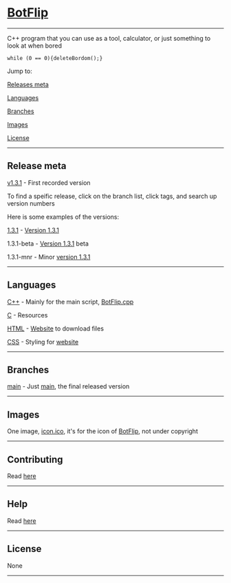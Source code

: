 # [BotFlip](https://github.com/Totoro700/BotFlip)

---

C++ program that you can use as a tool, calculator, or just something to look at when bored

`while (0 == 0){deleteBordom();}`

Jump to:

[Releases meta](https://github.com/Totoro700/BotFlip/blob/main/README.md#release-meta)

[Languages](https://github.com/Totoro700/BotFlip/blob/main/README.md#languages)

[Branches](https://github.com/Totoro700/BotFlip/blob/main/README.md#branches)

[Images](https://github.com/Totoro700/BotFlip/blob/main/README.md#images)

[License](https://github.com/Totoro700/BotFlip/blob/main/README.md#license)


---

## Release meta

[v1.3.1](https://github.com/Totoro700/BotFlip/releases/tag/1.3.1) - First recorded version

To find a speific release, click on the branch list, click tags, and search up version numbers

Here is some examples of the versions:


[1.3.1](https://github.com/Totoro700/BotFlip/releases/tag/1.3.1) - [Version 1.3.1](https://github.com/releases/)

1.3.1-beta - [Version 1.3.1](https://github.com/Totoro700/BotFlip/releases/tag/1.3.1) beta

1.3.1-mnr - Minor [version 1.3.1](https://github.com/Totoro700/BotFlip/releases/tag/1.3.1)

---

## Languages

[C++](https://github.com/Totoro700/BotFlip/search?l=c%2B%2B) - Mainly for the main script, [BotFlip.cpp](https://github.com/Totoro700/BotFlip/blob/main/BotFlip.cpp)

[C](https://github.com/Totoro700/BotFlip/search?l=C) - Resources

[HTML](https://github.com/Totoro700/BotFlip/search?l=HTML) - [Website](https://totoro700.github.io/BotFlip) to download files

[CSS](https://github.com/Totoro700/BotFlip/search?l=CSS) - Styling for [website](https://totoro700.github.io/BotFlip)

---

## Branches

[main](https://github.com/Totoro700/BotFlip/tree/main) - Just [main](https://github.com/Totoro700/BotFlip/tree/main), the final released version

---

## Images

One image, [icon.ico](https://github.com/Totoro700/icon.ico), it's for the icon of [BotFlip](https://github.com/Totoro700/BotFlip), not under copyright

---

## Contributing

Read [here](https://github.com/Totoro700/BotFlip/CONTRIBUTING.md)


---

## Help

Read [here](https://github.com/Totoro700/BotFlip/blob/main/HELP.md)

---

## License

None



---

